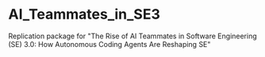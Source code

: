 # AI_Teammates_in_SE3
Replication package for "The Rise of AI Teammates in Software Engineering (SE) 3.0: How Autonomous Coding Agents Are Reshaping SE"
